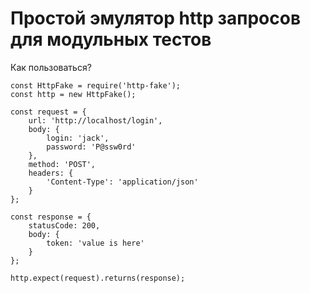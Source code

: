 # Простой эмулятор http запросов для модульных тестов

Как пользоваться?

    const HttpFake = require('http-fake');
    const http = new HttpFake();
    
    const request = {
        url: 'http://localhost/login',
        body: {
            login: 'jack',
            password: 'P@ssw0rd'
        },
        method: 'POST',
        headers: {
            'Content-Type': 'application/json'
        }
    };

    const response = {
        statusCode: 200,
        body: {
            token: 'value is here'
        }
    };
    
    http.expect(request).returns(response);
